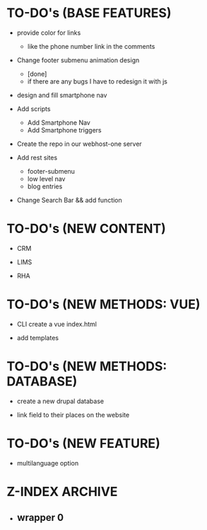 # TO-DO's (BASE FEATURES)
- provide color for links
    - like the phone number link in the comments

- Change footer submenu animation design
    - [done]
    - if there are any bugs I have to redesign it with js

- design and fill smartphone nav

- Add scripts
    - Add Smartphone Nav
    - Add Smartphone triggers

- Create the repo in our webhost-one server

- Add rest sites
    - footer-submenu
    - low level nav
    - blog entries

- Change Search Bar && add function


# TO-DO's (NEW CONTENT)
- CRM

- LIMS

- RHA


# TO-DO's (NEW METHODS: VUE)
- CLI create a vue index.html

- add templates


# TO-DO's (NEW METHODS: DATABASE)
- create a new drupal database

- link field to their places on the website


# TO-DO's (NEW FEATURE)
- multilanguage option


# Z-INDEX ARCHIVE
- wrapper 0 
    - 